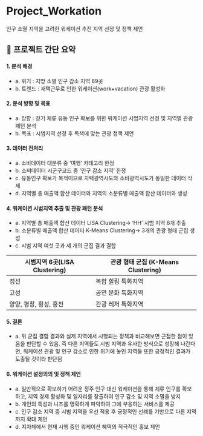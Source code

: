 # Project_Workation
인구 소멸 지역을 고려한 워케이션 추진 지역 선정 및 정책 제언


## 📢 **프로젝트 간단 요약**

#### 1. **분석 배경**
* a. 위기 : 지방 소멸 인구 감소 지역 89곳
* b. 트렌드 : 재택근무로 인한 워케이션(work+vacation) 관광 활성화
    
#### 2. **분석 방향 및 목표**
* a. 방향 : 장기 체류 유동 인구 확보를 위한 워케이션 시범지역 선정 및 지역별 관광 패턴 분석
* b. 목표 : 시범지역 선정 후 특색에 맞는 관광 정책 제언
    
#### 3. **데이터 전처리**
* a. 소비데이터 대분류 중 ‘여행’ 카테고리 한정
* b. 소비데이터 시군구코드 중 '인구 감소 지역’ 한정
* c. 유동인구 확보가 목적이므로 자택광역시도와 소비광역시도가 동일한 데이터 삭제
* d. 지역별 총 매출액 합산 데이터와 지역의 소분류별 매출액 합산 데이터와 생성
    
#### 4. **워케이션 시범지역 추출 및 관광 패턴 분석**
* a. 지역별 총 매출액 합산 데이터 LISA Clustering→ ‘HH’ 시범 지역 6개 추출
* b. 소분류별 매출액 합산 데이터 K-Means Clustering→ 3개의 관광 형태 군집 생성
* c. 시범 지역 여섯 곳과 세 개의 군집 결과 결합 
        
      
| 시범지역 6곳(LISA Clustering) | 관광 형태 군집 (K-Means Clustering) |
|-------------------------------|-------------------------------|
|             정선              |          복합 힐링 특화지역         |
|             고성              |          공연 문화 특화지역         |
|   양양, 평창, 횡성, 홍천      |          관광 레저 특화지역         |

#### 5. **결론**
* a. 위 군집 결합 결과와 실제 지역에서 시행되는 정책과 비교해보면 근접한 점이 있음을 판단할 수 있음. 즉 다른 지역들도 시범 지역과 유사한 방식으로 성장해 나간다면, 워케이션 관광 및 인구 감소로 인한 위기에 놓인 지역들 또한 긍정적인 결과가 도출될 것이라 판단됨
    
#### 6. **워케이션 설정의의 및 정책 제언**
* a. 일반적으로 확보하기 어려운 정주 인구 대신 워케이션을 통해 체류 인구를 확보하고, 지역 경제 활성화 및 일자리를 창출하여 인구 감소 및 지역 소멸을 방지
* b. 개인의 특성과 니즈를 명확하게 파악하여 그에 부응하는 서비스를 제공
* c. 인구 감소 지역 중 시범 지역을 우선 적용 후 긍정적인 선례를 기반으로 다른 지역까지 확대 제언
* d.  지자체에서 현재 시행 중인 워케이션 혜택의 적극적인 홍보 제언
